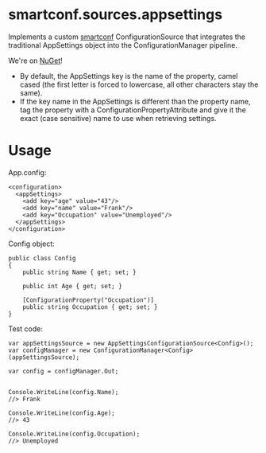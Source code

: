 smartconf.sources.appsettings
=============================

Implements a custom [smartconf](https://github.com/nemec/smartconf)
ConfigurationSource that integrates the traditional AppSettings object
into the ConfigurationManager pipeline.

We're on [NuGet](https://nuget.org/packages/smartconf.sources.appsettings/)!

* By default, the AppSettings key is the name of the property, camel cased
  (the first letter is forced to lowercase, all other characters stay the same).
* If the key name in the AppSettings is different than the property name,
  tag the property with a ConfigurationPropertyAttribute and give it the
  exact (case sensitive) name to use when retrieving settings.

Usage
=====

App.config:

    <configuration>
      <appSettings>
        <add key="age" value="43"/>
        <add key="name" value="Frank"/>
        <add key="Occupation" value="Unemployed"/>
      </appSettings>
    </configuration>

Config object:

    public class Config
    {
        public string Name { get; set; }

        public int Age { get; set; }

        [ConfigurationProperty("Occupation")]
        public string Occupation { get; set; }
    }

Test code:

    var appSettingsSource = new AppSettingsConfigurationSource<Config>();
    var configManager = new ConfigurationManager<Config>(appSettingsSource);

    var config = configManager.Out;


    Console.WriteLine(config.Name);
    //> Frank

    Console.WriteLine(config.Age);
    //> 43

    Console.WriteLine(config.Occupation);
    //> Unemployed
